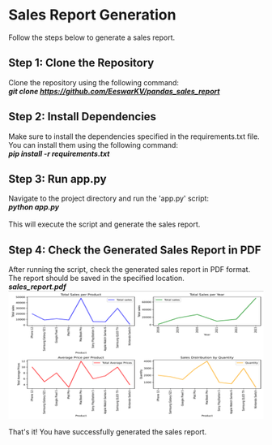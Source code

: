 # Sales Report Generation

Follow the steps below to generate a sales report.

## Step 1: Clone the Repository

Clone the repository using the following command:
<br><em><strong>git clone https://github.com/EeswarKV/pandas_sales_report</em></strong>

## Step 2: Install Dependencies

Make sure to install the dependencies specified in the requirements.txt file. You can install them using the following command:
<br><em><strong>pip install -r requirements.txt</em></strong>

## Step 3: Run app.py

Navigate to the project directory and run the 'app.py' script:
<br><em><strong>python app.py</em></strong>
<br><br>This will execute the script and generate the sales report.

## Step 4: Check the Generated Sales Report in PDF

After running the script, check the generated sales report in PDF format. The report should be saved in the specified location.
<br><em><strong>sales_report.pdf</em></strong>
![sales report](https://github.com/EeswarKV/pandas_sales_report/blob/main/sample_report.png?raw=true)

That's it! You have successfully generated the sales report.
